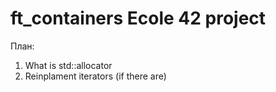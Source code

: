 # ft_containers Ecole 42 project
План:
1. What is std::allocator
2. Reinplament iterators (if there are)

